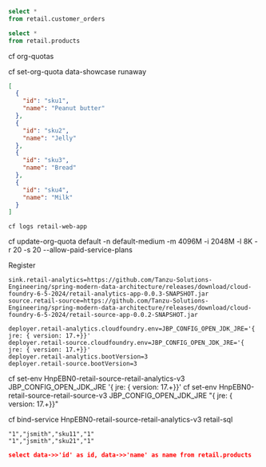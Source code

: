 


```sql
select * 
from retail.customer_orders
```



```sql
select * 
from retail.products
```

cf org-quotas

cf set-org-quota data-showcase runaway

```json
[
  {
    "id": "sku1",
    "name": "Peanut butter"
  },
  {
    "id": "sku2",
    "name": "Jelly"
  },
  {
    "id": "sku3",
    "name": "Bread"
  },
  {
    "id": "sku4",
    "name": "Milk"
  }
]
```

```shell
cf logs retail-web-app
```



cf update-org-quota default -n default-medium -m 4096M -i 2048M -l 8K -r 20 -s 20 --allow-paid-service-plans

Register


```properties
sink.retail-analytics=https://github.com/Tanzu-Solutions-Engineering/spring-modern-data-architecture/releases/download/cloud-foundry-6-5-2024/retail-analytics-app-0.0.3-SNAPSHOT.jar
source.retail-source=https://github.com/Tanzu-Solutions-Engineering/spring-modern-data-architecture/releases/download/cloud-foundry-6-5-2024/retail-source-app-0.0.2-SNAPSHOT.jar
```

```properties
deployer.retail-analytics.cloudfoundry.env=JBP_CONFIG_OPEN_JDK_JRE='{ jre: { version: 17.+}}'
deployer.retail-source.cloudfoundry.env=JBP_CONFIG_OPEN_JDK_JRE='{ jre: { version: 17.+}}'
deployer.retail-analytics.bootVersion=3
deployer.retail-source.bootVersion=3
```


cf set-env  HnpEBN0-retail-source-retail-analytics-v3 JBP_CONFIG_OPEN_JDK_JRE '{ jre: { version: 17.+}}'
cf set-env  HnpEBN0-retail-source-retail-source-v3 JBP_CONFIG_OPEN_JDK_JRE "{ jre: { version: 17.+}}"

cf bind-service HnpEBN0-retail-source-retail-analytics-v3  retail-sql


```csv
"1","jsmith","sku11","1"
"1","jsmith","sku21","1"

```


```json
select data->>'id' as id, data->>'name' as name from retail.products
```
